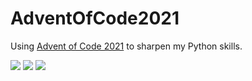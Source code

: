 # AdventOfCode2021
Using [Advent of Code 2021](https://adventofcode.com/2021) to sharpen my Python skills.

![](https://img.shields.io/badge/day%20📅-15-blue) 
![](https://img.shields.io/badge/stars%20⭐-16-yellow)
![](https://img.shields.io/badge/days%20completed-8-red)